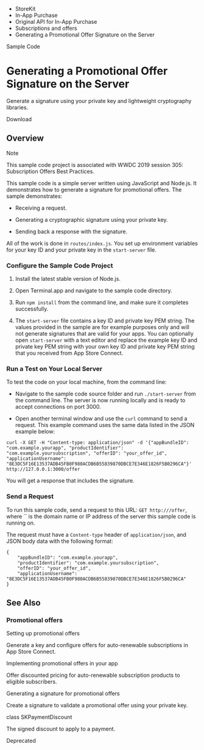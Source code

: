 

- StoreKit
- In-App Purchase
- Original API for In-App Purchase
- Subscriptions and offers
-  Generating a Promotional Offer Signature on the Server 

Sample Code

# Generating a Promotional Offer Signature on the Server

Generate a signature using your private key and lightweight cryptography libraries.

Download

## Overview

Note

This sample code project is associated with WWDC 2019 session 305: Subscription Offers Best Practices.

This sample code is a simple server written using JavaScript and Node.js. It demonstrates how to generate a signature for promotional offers. The sample demonstrates:

- Receiving a request.

- Generating a cryptographic signature using your private key.

- Sending back a response with the signature.

All of the work is done in `routes/index.js`. You set up environment variables for your key ID and your private key in the `start-server` file.

### Configure the Sample Code Project

1.  Install the latest stable version of Node.js.

2.  Open Terminal.app and navigate to the sample code directory.

3.  Run `npm install` from the command line, and make sure it completes successfully.

4.  The `start-server` file contains a key ID and private key PEM string. The values provided in the sample are for example purposes only and will not generate signatures that are valid for your apps. You can optionally open `start-server` with a text editor and replace the example key ID and private key PEM string with your own key ID and private key PEM string that you received from App Store Connect.

### Run a Test on Your Local Server

To test the code on your local machine, from the command line:

- Navigate to the sample code source folder and run `./start-server` from the command line. The server is now running locally and is ready to accept connections on port 3000.

- Open another terminal window and use the `curl` command to send a request. This example command uses the same data listed in the JSON example below:

```
curl -X GET -H "Content-type: application/json" -d '{"appBundleID": "com.example.yourapp", "productIdentifier": "com.example.yoursubscription", "offerID": "your_offer_id", "applicationUsername": "8E3DC5F16E13537ADB45FB0F980ACDB6B55839870DBCE7E346E1826F5B0296CA"}' http://127.0.0.1:3000/offer
```

You will get a response that includes the signature.

### Send a Request

To run this sample code, send a request to this URL: `GET http:///offer`, where `` is the domain name or IP address of the server this sample code is running on.

The request must have a `Content-type` header of `application/json`, and JSON body data with the following format:

```
{
    "appBundleID": "com.example.yourapp",
    "productIdentifier": "com.example.yoursubscription",
    "offerID": "your_offer_id",
    "applicationUsername": "8E3DC5F16E13537ADB45FB0F980ACDB6B55839870DBCE7E346E1826F5B0296CA"
}
```

## See Also

### Promotional offers

Setting up promotional offers

Generate a key and configure offers for auto-renewable subscriptions in App Store Connect.

Implementing promotional offers in your app

Offer discounted pricing for auto-renewable subscription products to eligible subscribers.

Generating a signature for promotional offers

Create a signature to validate a promotional offer using your private key.

class SKPaymentDiscount

The signed discount to apply to a payment.

Deprecated

